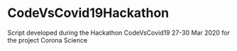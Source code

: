 # CodeVsCovid19Hackathon
Script developed during the Hackathon CodeVsCovid19 27-30 Mar 2020 for the project Corona Science
